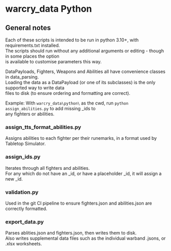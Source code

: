 # warcry_data Python

## General notes
Each of these scripts is intended to be run in python 3.10+, with requirements.txt installed.  
The scripts should run without any additional arguments or editing - though in some places the option  
is available to customise parameters this way.  

DataPayloads, Fighters, Weapons and Abilities all have convenience classes in data_parsing.  
Loading the data as a DataPayload (or one of its subclasses) is the only supported way to write data  
files to disk (to ensure ordering and formatting are correct).

Example: With `warcry_data\python\` as the cwd, run `python assign_abilities.py` to add missing _ids to  
any fighters or abilities.

### assign_tts_format_abilities.py
Assigns abilities to each fighter per their runemarks, in a format used by Tabletop Simulator.

### assign_ids.py
Iterates through all fighters and abilities.  
For any which do not have an _id, or have a placeholder _id, it will assign a new _id.

### validation.py
Used in the git CI pipeline to ensure fighters.json and abilities.json are correctly formatted.

### export_data.py
Parses ablities.json and fighters.json, then writes them to disk.  
Also writes supplemental data files such as the individual warband .jsons, or .xlsx worksheets.